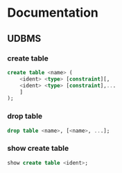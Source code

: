 # Documentation

## UDBMS

### create table

```sql
create table <name> (
	<ident> <type> [constraint][,
	<ident> <type> [constraint],...
	]
);
```

### drop table
```sql
drop table <name>, [<name>, ...];
```

### show create table 
```sql
show create table <ident>;
```
